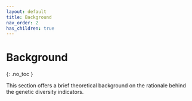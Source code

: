 ```yaml
---
layout: default
title: Background
nav_order: 2
has_children: true
---
```


# Background
{: .no_toc }

This section offers  a brief theoretical background on the rationale behind the genetic diversity indicators.



